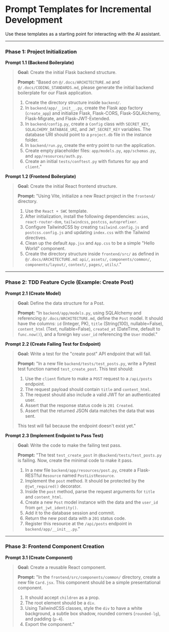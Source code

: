 # Prompt Templates for Incremental Development

Use these templates as a starting point for interacting with the AI assistant.

---

### Phase 1: Project Initialization

**Prompt 1.1 (Backend Boilerplate)**
> **Goal:** Create the initial Flask backend structure.
>
> **Prompt:**
> "Based on `@/.docs/ARCHITECTURE.md` and `@/.docs/CODING_STANDARDS.md`, please generate the initial backend boilerplate for our Flask application.
>
> 1.  Create the directory structure inside `backend/`.
> 2.  In `backend/app/__init__.py`, create the Flask app factory (`create_app`) and initialize Flask, Flask-CORS, Flask-SQLAlchemy, Flask-Migrate, and Flask-JWT-Extended.
> 3.  In `backend/config.py`, create a `Config` class with `SECRET_KEY`, `SQLALCHEMY_DATABASE_URI`, and `JWT_SECRET_KEY` variables. The database URI should point to a `project.db` file in the instance folder.
> 4.  In `backend/run.py`, create the entry point to run the application.
> 5.  Create empty placeholder files: `app/models.py`, `app/schemas.py`, and `app/resources/auth.py`.
> 6.  Create an initial `tests/conftest.py` with fixtures for `app` and `client`."

**Prompt 1.2 (Frontend Boilerplate)**
> **Goal:** Create the initial React frontend structure.
>
> **Prompt:**
> "Using Vite, initialize a new React project in the `frontend/` directory.
>
> 1.  Use the `React + SWC` template.
> 2.  After initialization, install the following dependencies: `axios`, `react-router-dom`, `tailwindcss`, `postcss`, `autoprefixer`.
> 3.  Configure TailwindCSS by creating `tailwind.config.js` and `postcss.config.js` and updating `index.css` with the Tailwind directives.
> 4.  Clean up the default `App.jsx` and `App.css` to be a simple "Hello World" component.
> 5.  Create the directory structure inside `frontend/src/` as defined in `@/.docs/ARCHITECTURE.md`: `api/`, `assets/`, `components/common/`, `components/layout/`, `context/`, `pages/`, `utils/`."

---

### Phase 2: TDD Feature Cycle (Example: Create Post)

**Prompt 2.1 (Create Model)**
> **Goal:** Define the data structure for a Post.
>
> **Prompt:**
> "In `backend/app/models.py`, using SQLAlchemy and referencing `@/.docs/ARCHITECTURE.md`, define the `Post` model. It should have the columns: `id` (Integer, PK), `title` (String(100), nullable=False), `content_html` (Text, nullable=False), `created_at` (DateTime, default to `func.now()`), and a foreign key `user_id` referencing the `User` model."

**Prompt 2.2 (Create Failing Test for Endpoint)**
> **Goal:** Write a test for the "create post" API endpoint that will fail.
>
> **Prompt:**
> "In a new file `backend/tests/test_posts.py`, write a Pytest test function named `test_create_post`. This test should:
> 1. Use the `client` fixture to make a `POST` request to a `/api/posts` endpoint.
> 2. The request payload should contain `title` and `content_html`.
> 3. The request should also include a valid JWT for an authenticated user.
> 4. Assert that the response status code is `201 Created`.
> 5. Assert that the returned JSON data matches the data that was sent.
>
> This test will fail because the endpoint doesn't exist yet."

**Prompt 2.3 (Implement Endpoint to Pass Test)**
> **Goal:** Write the code to make the failing test pass.
>
> **Prompt:**
> "The test `test_create_post` in `@backend/tests/test_posts.py` is failing. Now, create the minimal code to make it pass.
>
> 1. In a new file `backend/app/resources/post.py`, create a Flask-RESTful `Resource` named `PostListResource`.
> 2. Implement the `post` method. It should be protected by the `@jwt_required()` decorator.
> 3. Inside the `post` method, parse the request arguments for `title` and `content_html`.
> 4. Create a new `Post` model instance with the data and the `user_id` from `get_jwt_identity()`.
> 5. Add it to the database session and commit.
> 6. Return the new post data with a `201` status code.
> 7. Register this resource at the `/api/posts` endpoint in `backend/app/__init__.py`."

---

### Phase 3: Frontend Component Creation

**Prompt 3.1 (Create Component)**
> **Goal:** Create a reusable React component.
>
> **Prompt:**
> "In the `frontend/src/components/common/` directory, create a new file `Card.jsx`. This component should be a simple presentational component.
>
> 1. It should accept `children` as a prop.
> 2. The root element should be a `div`.
> 3. Using TailwindCSS classes, style the `div` to have a white background, a subtle box shadow, rounded corners (`rounded-lg`), and padding (`p-4`).
> 4. Export the component."